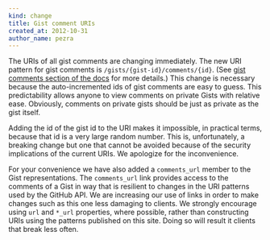 ```yaml
---
kind: change
title: Gist comment URIs
created_at: 2012-10-31
author_name: pezra
---
```


The URIs of all gist comments are changing immediately. The new URI pattern for gist comments is `/gists/{gist-id}/comments/{id}`. (See [gist comments section of the docs](/v3/gists/comments/) for more details.) This change is necessary because the auto-incremented ids of gist comments are easy to guess. This predictability allows anyone to view comments on private Gists with relative ease. Obviously, comments on private gists should be just as private as the gist itself.

Adding the id of the gist id to the URI makes it impossible, in practical terms, because that id is a very large random number. This is, unfortunately, a breaking change but one that cannot be avoided because of the security implications of the current URIs. We apologize for the inconvenience.

For your convenience we have also added a `comments_url` member to the Gist representations. The `comments_url` link provides access to the comments of a Gist in way that is resilient to changes in the URI patterns used by the GitHub API. We are increasing our use of links in order to make changes such as this one less damaging to clients. We strongly encourage using `url` and `*_url` properties, where possible, rather than constructing URIs using the patterns published on this site. Doing so will result it clients that break less often.

